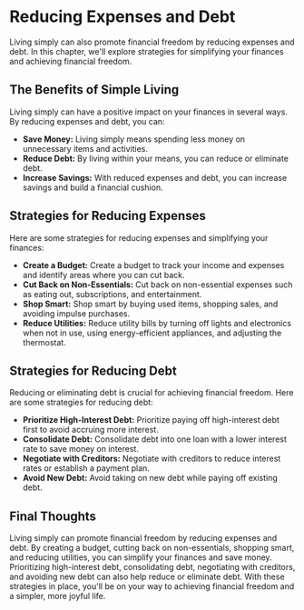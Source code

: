 # Reducing Expenses and Debt

Living simply can also promote financial freedom by reducing expenses and debt. In this chapter, we'll explore strategies for simplifying your finances and achieving financial freedom.

The Benefits of Simple Living
-----------------------------

Living simply can have a positive impact on your finances in several ways. By reducing expenses and debt, you can:

* **Save Money:** Living simply means spending less money on unnecessary items and activities.
* **Reduce Debt:** By living within your means, you can reduce or eliminate debt.
* **Increase Savings:** With reduced expenses and debt, you can increase savings and build a financial cushion.

Strategies for Reducing Expenses
--------------------------------

Here are some strategies for reducing expenses and simplifying your finances:

* **Create a Budget:** Create a budget to track your income and expenses and identify areas where you can cut back.
* **Cut Back on Non-Essentials:** Cut back on non-essential expenses such as eating out, subscriptions, and entertainment.
* **Shop Smart:** Shop smart by buying used items, shopping sales, and avoiding impulse purchases.
* **Reduce Utilities:** Reduce utility bills by turning off lights and electronics when not in use, using energy-efficient appliances, and adjusting the thermostat.

Strategies for Reducing Debt
----------------------------

Reducing or eliminating debt is crucial for achieving financial freedom. Here are some strategies for reducing debt:

* **Prioritize High-Interest Debt:** Prioritize paying off high-interest debt first to avoid accruing more interest.
* **Consolidate Debt:** Consolidate debt into one loan with a lower interest rate to save money on interest.
* **Negotiate with Creditors:** Negotiate with creditors to reduce interest rates or establish a payment plan.
* **Avoid New Debt:** Avoid taking on new debt while paying off existing debt.

Final Thoughts
--------------

Living simply can promote financial freedom by reducing expenses and debt. By creating a budget, cutting back on non-essentials, shopping smart, and reducing utilities, you can simplify your finances and save money. Prioritizing high-interest debt, consolidating debt, negotiating with creditors, and avoiding new debt can also help reduce or eliminate debt. With these strategies in place, you'll be on your way to achieving financial freedom and a simpler, more joyful life.
